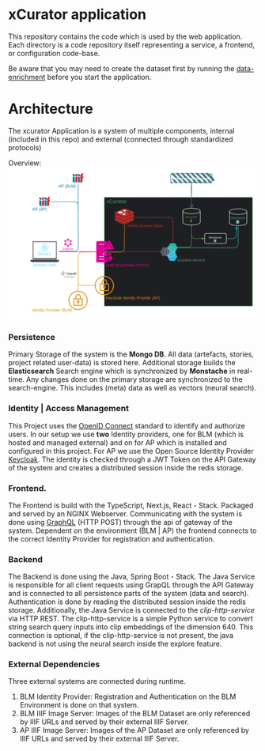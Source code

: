 # xCurator application

This repository contains the code which is used by the web application.
Each directory is a code repository itself representing a service, a frontend, or configuration code-base.

Be aware that you may need to create the dataset first by running the [data-enrichment](../data-enrichment/README.md) before you start the application.

# Architecture
The xcurator Application is a system of multiple components, internal (included in this repo) and external (connected through standardized protocols)

Overview:
![xcurator architecture](../doc/architecture.png)

### Persistence
Primary Storage of the system is the **Mongo DB**. All data (artefacts, stories, project related user-data) is stored here.
Additional storage builds the **Elasticsearch** Search engine which is synchronized by **Monstache** in real-time. 
Any changes done on the primary storage are synchronized to the search-engine. This includes (meta) data as well as vectors (neural search).

### Identity | Access Management
This Project uses the [OpenID Connect](https://openid.net/) standard to identify and authorize users. 
In our setup we use **two** Identity providers, one for BLM (which is hosted and managed external) and on for AP which is installed and configured in this project. 
For AP we use the Open Source Identity Provider [Keycloak](https://www.keycloak.org/). The identity is checked through a JWT Token on the API Gateway of the system and creates a distributed session inside the redis storage.

### Frontend.
The Frontend is build with the TypeScript, Next.js, React - Stack. Packaged and served by an NGINX Webserver.
Communicating with the system is done using [GraphQL](https://graphql.org/) (HTTP POST) through the api of gateway of the system.
Dependent on the environment (BLM | AP) the frontend connects to the correct Identity Provider for registration and authentication.

### Backend
The Backend is done using the Java, Spring Boot - Stack. The Java Service is responsible for all client requests using GrapQL through the API Gateway and is connected to all persistence parts of the system (data and search). 
Authentication is done by reading the distributed session inside the redis storage. Additionally, the Java Service is connected to the *clip-http-service* via HTTP REST. The clip-http-service is a simple Python service to convert string search query inputs into clip embeddings of the dimension 640. This connection is optional, if the clip-http-service is not present, the java backend is not using the neural search inside the explore feature.

### External Dependencies
Three external systems are connected during runtime.
1. BLM Identity Provider: Registration and Authentication on the BLM Environment is done on that system.
2. BLM IIIF Image Server: Images of the BLM Dataset are only referenced by IIIF URLs and served by their external IIIF Server.
3. AP IIIF Image Server: Images of the AP Dataset are only referenced by IIIF URLs and served by their external IIIF Server.


